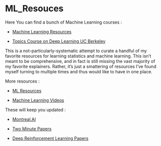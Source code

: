 # ML_Resouces

Here You can find a bunch of Machine Learning courses :

* [Machine Learning Resources](https://github.com/AhmedLabbaali/ML_Resouces/blob/master/ML_Resources.md)

* [Topics Course on Deep Learning UC Berkeley](https://github.com/joanbruna/stat212b)

This is a not-particularly-systematic attempt to curate a handful of my favorite resources for learning statistics and machine learning. This isn’t meant to be comprehensive, and in fact is still missing the vast majority of my favorite explainers. Rather, it’s just a smattering of resources I’ve found myself turning to multiple times and thus would like to have in one place.

More resources : 

* [ML Resources](https://sgfin.github.io/learning-resources/?utm_campaign=Data_Elixir&utm_medium=email&utm_source=Data_Elixir_208&fbclid=IwAR3xRSw6YB32_kORcOoaqVfGTTSl4rAgPmEa7RbhgjtwQvEBlwQ_1USTMDc)

* [Machine Learning Videos](https://github.com/dustinvtran/ml-videos?fbclid=IwAR1VUpg8CG1ty7y1ysyHwrEnUfNms0hbAxOe7cuUowsYTKhCv1CjwFgY0M0)

These will keep you updated :

* [Montreal.AI](https://www.facebook.com/groups/MontrealAI/?ref=bookmarks)

* [Two Minute Papers](https://www.youtube.com/user/keeroyz)

* [Deep Reinforcement Learning Papers](https://github.com/junhyukoh/deep-reinforcement-learning-papers)
